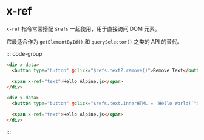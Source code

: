 # x-ref

`x-ref` 指令常常搭配 `$refs` 一起使用，用于直接访问 DOM 元素。

它最适合作为 `getElementById()` 和 `querySelector()` 之类的 API 的替代。


::: code-group
```html [remove()]
<div x-data>
  <button type="button" @click="$refs.text?.remove()">Remove Text</button>

  <span x-ref="text">Hello Alpine.js</span>
</div>
```

```html [innerHTML]
<div x-data>
  <button type="button" @click="$refs.text.innerHTML = `Hello World!`">Change</button>

  <span x-ref="text">Hello Alpine.js</span>
</div>
```
:::